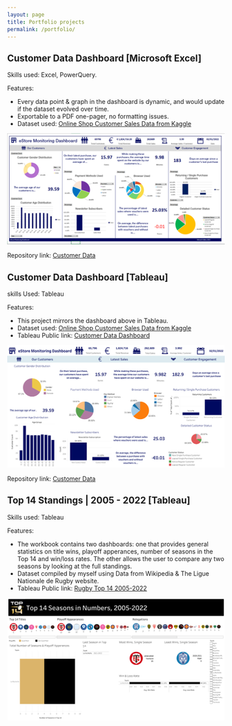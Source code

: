 ```yaml
---
layout: page
title: Portfolio projects
permalink: /portfolio/
---
```


## Customer Data Dashboard [Microsoft Excel]

Skills used: Excel, PowerQuery.

Features:
* Every data point & graph in the dashboard is dynamic, and would update if the dataset evolved over time.
* Exportable to a PDF one-pager, no formatting issues.
* Dataset used: [Online Shop Customer Sales Data from Kaggle](https://www.kaggle.com/datasets/onlineretailshop/online-shop-customer-sales-data)

![Portfolio image](/images/customer-data-portfolio.png)

Repository link: [Customer Data](https://github.com/edwalk/portfolio-customer-data)

## Customer Data Dashboard [Tableau]

skills Used: Tableau

Features:
* This project mirrors the dashboard above in Tableau.
* Dataset used: [Online Shop Customer Sales Data from Kaggle](https://www.kaggle.com/datasets/onlineretailshop/online-shop-customer-sales-data)
* Tableau Public link: [Customer Data Dashboard](https://public.tableau.com/app/profile/edward.walker3149/viz/CustomerDataDashboard_16941274761550/Dashboard#1)

![Portfolio image](/images/customer-data-tableau.png)

Repository link: [Customer Data](https://github.com/edwalk/portfolio-customer-data)

## Top 14 Standings | 2005 - 2022 [Tableau]

Skills used: Tableau

Features:
* The workbook contains two dashboards: one that provides general statistics on title wins, playoff apperances, number of seasons in the Top 14 and win/loss rates. The other allows the user to compare any two seasons by looking at the full standings.
* Dataset compiled by myself using Data from Wikipedia & The Ligue Nationale de Rugby website.
* Tableau Public link: [Rugby Top 14 2005-2022](https://public.tableau.com/app/profile/edward.walker3149/viz/RugbyTop142005-2022/Main)

![Portfolio image](/images/top14-dashboard.png)